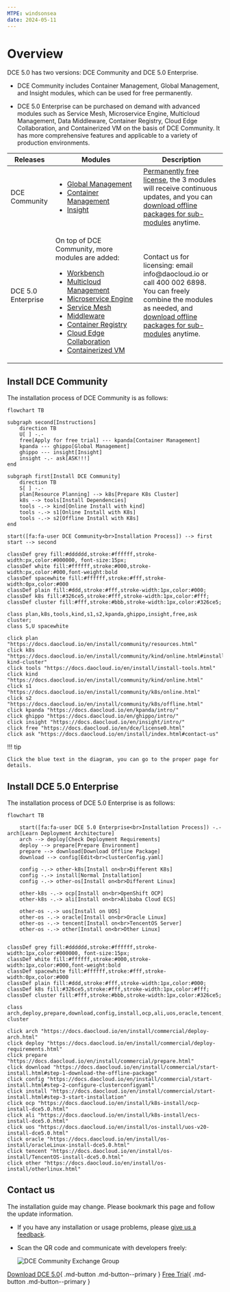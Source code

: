 ```yaml
---
MTPE: windsonsea
date: 2024-05-11
---
```


# Overview

DCE 5.0 has two versions: DCE Community and DCE 5.0 Enterprise.

- DCE Community includes Container Management, Global Management, and Insight modules,
  which can be used for free permanently.

- DCE 5.0 Enterprise can be purchased on demand with advanced modules such as Service Mesh,
  Microservice Engine, Multicloud Management, Data Middleware, Container Registry,
  Cloud Edge Collaboration, and Containerized VM on the basis of DCE Community.
  It has more comprehensive features and applicable to a variety of production environments.

<table>
  <thead>
    <tr>
      <th>Releases</th>
      <th>Modules</th>
      <th>Description</th>
    </tr>
  </thead>
  <tbody>
    <tr>
      <td>DCE Community</td>
      <td>
        <ul>
          <li><a href="https://docs.daocloud.io/en/ghippo/intro/">Global Management</a></li>
          <li><a href="https://docs.daocloud.io/en/kpanda/intro/">Container Management</a></li>
          <li><a href="https://docs.daocloud.io/en/insight/intro/">Insight</a></li>
        </ul>
      </td>
      <td>
        <a href="https://docs.daocloud.io/en/dce/license0.html">Permanently free license</a>, the 3 modules will receive continuous updates, and you can <a href="https://docs.daocloud.io/en/download/index.html#download-modules">download offline packages for sub-modules</a> anytime.
      </td>
    </tr>
    <tr>
      <td>DCE 5.0 Enterprise</td>
      <td> <p>On top of DCE Community, more modules are added:</p>
        <ul>
          <li><a href="https://docs.daocloud.io/en/amamba/intro/"><span style="white-space: nowrap;">Workbench</span></a></li>
          <li><a href="https://docs.daocloud.io/en/kairship/intro/">Multicloud Management</a></li>
          <li><a href="https://docs.daocloud.io/en/skoala/intro/"><span style="white-space: nowrap;">Microservice Engine</span></a></li>
          <li><a href="https://docs.daocloud.io/en/mspider/intro/">Service Mesh</a></li>
          <li><a href="https://docs.daocloud.io/en/middleware/index.html"><span style="white-space: nowrap;">Middleware</span></a></li>
          <li><a href="https://docs.daocloud.io/en/kangaroo/intro/">Container Registry</a></li>
          <li><a href="https://docs.daocloud.io/en/kant/intro/">Cloud Edge Collaboration</a></li>
          <li><a href="https://docs.daocloud.io/en/virtnest/intro/">Containerized VM</a></li>
        </ul>
      </td>
      <td>
        Contact us for licensing: email info@daocloud.io or call 400 002 6898. You can freely combine the modules as needed, and <a href="https://docs.daocloud.io/en/download/#download-modules">download offline packages for sub-modules</a> anytime.
      </td>
    </tr>
  </tbody>
</table>

## Install DCE Community

The installation process of DCE Community is as follows:

```mermaid
flowchart TB

subgraph second[Instructions]
    direction TB
    U[ ] -.-
    free[Apply for free trial] --- kpanda[Container Management]
    kpanda --- ghippo[Global Management]
    ghippo --- insight[Insight]
    insight -.- ask[ASK!!!]
end

subgraph first[Install DCE Community]
    direction TB
    S[ ] -.-
    plan[Resource Planning] --> k8s[Prepare K8s Cluster]
    k8s --> tools[Install Dependencies]
    tools -.-> kind[Online Install with kind]
    tools -.-> s1[Online Install with K8s]
    tools -.-> s2[Offline Install with K8s]
end

start([fa:fa-user DCE Community<br>Installation Process]) --> first
start --> second

classDef grey fill:#dddddd,stroke:#ffffff,stroke-width:px,color:#000000, font-size:15px;
classDef white fill:#ffffff,stroke:#000,stroke-width:px,color:#000,font-weight:bold
classDef spacewhite fill:#ffffff,stroke:#fff,stroke-width:0px,color:#000
classDef plain fill:#ddd,stroke:#fff,stroke-width:1px,color:#000;
classDef k8s fill:#326ce5,stroke:#fff,stroke-width:1px,color:#fff;
classDef cluster fill:#fff,stroke:#bbb,stroke-width:1px,color:#326ce5;

class plan,k8s,tools,kind,s1,s2,kpanda,ghippo,insight,free,ask cluster;
class S,U spacewhite

click plan "https://docs.daocloud.io/en/install/community/resources.html"
click k8s "https://docs.daocloud.io/en/install/community/kind/online.html#install-kind-cluster"
click tools "https://docs.daocloud.io/en/install/install-tools.html"
click kind "https://docs.daocloud.io/en/install/community/kind/online.html"
click s1 "https://docs.daocloud.io/en/install/community/k8s/online.html"
click s2 "https://docs.daocloud.io/en/install/community/k8s/offline.html"
click kpanda "https://docs.daocloud.io/en/kpanda/intro/"
click ghippo "https://docs.daocloud.io/en/ghippo/intro/"
click insight "https://docs.daocloud.io/en/insight/intro/"
click free "https://docs.daocloud.io/en/dce/license0.html"
click ask "https://docs.daocloud.io/en/install/index.html#contact-us"
```

!!! tip

    Click the blue text in the diagram, you can go to the proper page for details.

## Install DCE 5.0 Enterprise

The installation process of DCE 5.0 Enterprise is as follows:

```mermaid
flowchart TB

    start([fa:fa-user DCE 5.0 Enterprise<br>Installation Process]) -.- arch[Learn Deployment Architecture]
    arch --> deploy[Check Deployment Requirements]
    deploy --> prepare[Prepare Environment]
    prepare --> download[Download Offline Package]
    download --> config[Edit<br>clusterConfig.yaml]
    
    config -.-> other-k8s[Install on<br>Different K8s]
    config -.-> install[Normal Installation]
    config -.-> other-os[Install on<br>Different Linux]

    other-k8s -.-> ocp[Install on<br>OpenShift OCP]
    other-k8s -.-> ali[Install on<br>Alibaba Cloud ECS]

    other-os -.-> uos[Install on UOS]
    other-os -.-> oracle[Install on<br>Oracle Linux]
    other-os -.-> tencent[Install on<br>TencentOS Server]
    other-os -.-> other[Install on<br>Other Linux]


classDef grey fill:#dddddd,stroke:#ffffff,stroke-width:1px,color:#000000, font-size:15px;
classDef white fill:#ffffff,stroke:#000,stroke-width:1px,color:#000,font-weight:bold
classDef spacewhite fill:#ffffff,stroke:#fff,stroke-width:0px,color:#000
classDef plain fill:#ddd,stroke:#fff,stroke-width:1px,color:#000;
classDef k8s fill:#326ce5,stroke:#fff,stroke-width:1px,color:#fff;
classDef cluster fill:#fff,stroke:#bbb,stroke-width:1px,color:#326ce5;

class arch,deploy,prepare,download,config,install,ocp,ali,uos,oracle,tencent,other cluster

click arch "https://docs.daocloud.io/en/install/commercial/deploy-arch.html"
click deploy "https://docs.daocloud.io/en/install/commercial/deploy-requirements.html"
click prepare "https://docs.daocloud.io/en/install/commercial/prepare.html"
click download "https://docs.daocloud.io/en/install/commercial/start-install.html#step-1-download-the-offline-package"
click config "https://docs.daocloud.io/en/install/commercial/start-install.html#step-2-configure-clusterconfigyaml"
click install "https://docs.daocloud.io/en/install/commercial/start-install.html#step-3-start-installation"
click ocp "https://docs.daocloud.io/en/install/k8s-install/ocp-install-dce5.0.html"
click ali "https://docs.daocloud.io/en/install/k8s-install/ecs-install-dce5.0.html"
click uos "https://docs.daocloud.io/en/install/os-install/uos-v20-install-dce5.0.html"
click oracle "https://docs.daocloud.io/en/install/os-install/oracleLinux-install-dce5.0.html"
click tencent "https://docs.daocloud.io/en/install/os-install/TencentOS-install-dce5.0.html"
click other "https://docs.daocloud.io/en/install/os-install/otherlinux.html"
```

## Contact us

The installation guide may change. Please bookmark this page and follow the update information.

- If you have any installation or usage problems, please
  [give us a feedback](https://github.com/DaoCloud/DaoCloud-docs/issues).

- Scan the QR code and communicate with developers freely:

    ![DCE Community Exchange Group](https://docs.daocloud.io/daocloud-docs-images/docs/images/assist.png)

[Download DCE 5.0](../download/index.md){ .md-button .md-button--primary }
[Free Trial](../dce/license0.md){ .md-button .md-button--primary }
